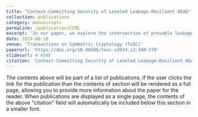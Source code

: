 ```yaml
---
title: "Context-Committing Security of Leveled Leakage-Resilient AEAD"
collection: publications
category: manuscripts
permalink: /publication/CCML
excerpt: 'In our paper, we explore the intersection of provable leakage resilience and context-commitment security in authenticated encryption schemes. We introduce two blueprints: one based on Encrypt-then-MAC (EtM) and another single-pass framework using leveled implementations. By carefully selecting underlying primitives, such as using identical keys for encryption and authentication along with a collision-resistant PRF as the MAC, we ensure these blueprints are committing. Our work provides a foundation for proving the security of several state-of-the-art schemes, including TEDT, TEDT2, Romulus-T, and Triplex. **Accepted to Fast Software Encryption (FSE) 2025**.'
date: 2024-06-18
venue: 'Transactions on Symmetric Cryptology (ToSC)'
paperurl: 'https://doi.org/10.46586/tosc.v2024.i2.348-370'
slidesurl: # NONE
citation: 'Context-Committing Security of Leveled Leakage-Resilient AEAD. (2024). IACR Transactions on Symmetric Cryptology, 2024(2), 348-370. https://doi.org/10.46586/tosc.v2024.i2.348-370'
---
```


The contents above will be part of a list of publications, if the user clicks the link for the publication than the contents of section will be rendered as a full page, allowing you to provide more information about the paper for the reader. When publications are displayed as a single page, the contents of the above "citation" field will automatically be included below this section in a smaller font.